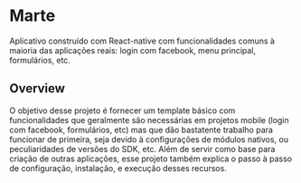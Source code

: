 # Marte
Aplicativo construído com React-native com funcionalidades comuns à maioria das aplicações reais: login com facebook, menu principal, formulários, etc.

## Overview

O objetivo desse projeto é fornecer um template básico com funcionalidades que geralmente são necessárias em projetos mobile (login com facebook, formulários, etc) mas que dão bastatente trabalho para funcionar de primeira, seja devido à configurações de módulos nativos, ou peculiaridades de versões do SDK, etc. Além de servir como base para criação de outras aplicações, esse projeto também explica o passo à passo de configuração, instalação, e execução desses recursos.
